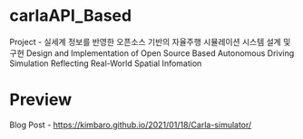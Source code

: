 # carlaAPI_Based
Project - 실세계 정보를 반영한 오픈소스 기반의 자율주행 시뮬레이션 시스템 설계 및 구현
Design and Implementation of Open Source Based Autonomous Driving Simulation Reflecting Real-World Spatial Infomation

Preview
===================================
Blog Post - https://kimbaro.github.io/2021/01/18/Carla-simulator/

